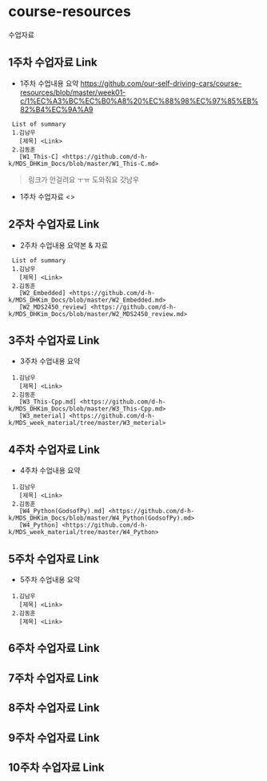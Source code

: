 # course-resources
수업자료

 ## 1주차 수업자료 Link
  * 1주차 수업내용 요약 <https://github.com/our-self-driving-cars/course-resources/blob/master/week01-c/1%EC%A3%BC%EC%B0%A8%20%EC%88%98%EC%97%85%EB%82%B4%EC%9A%A9>
  ```
   List of summary
   1.김남우 
     [제목] <Link> 
   2.김동훈 
     [W1_This-C] <https://github.com/d-h-k/MDS_DHKim_Docs/blob/master/W1_This-C.md> 
  ```
  > 링크가 안걸려요 ㅜㅠ 도와줘요 갓남우 
  * 1주차 수업자료 <>
 
 ## 2주차 수업자료 Link
  * 2주차 수업내용 요약본 & 자료
  ```
   List of summary
   1.김남우 
     [제목] <Link>
   2.김동훈 
     [W2_Embedded] <https://github.com/d-h-k/MDS_DHKim_Docs/blob/master/W2_Embedded.md>
     [W2_MDS2450_review] <https://github.com/d-h-k/MDS_DHKim_Docs/blob/master/W2_MDS2450_review.md>
  ```
 
 ## 3주차 수업자료 Link
  * 3주차 수업내용 요약
   ```
    1.김남우 
      [제목] <Link>
    2.김동훈
      [W3_This-Cpp.md] <https://github.com/d-h-k/MDS_DHKim_Docs/blob/master/W3_This-Cpp.md>
      [W3_meterial] <https://github.com/d-h-k/MDS_week_material/tree/master/W3_meterial>
   ```
 
 ## 4주차 수업자료 Link
   * 4주차 수업내용 요약
   ```
    1.김남우 
      [제목] <Link>
    2.김동훈
      [W4_Python(GodsofPy).md] <https://github.com/d-h-k/MDS_DHKim_Docs/blob/master/W4_Python(GodsofPy).md>
      [W4_Python] <https://github.com/d-h-k/MDS_week_material/tree/master/W4_Python>
   ```
 
 
 ## 5주차 수업자료 Link
   * 5주차 수업내용 요약
   ```
    1.김남우 
      [제목] <Link>
    2.김동훈
      [제목] <Link>
   ```
 
 ## 6주차 수업자료 Link
 
 ## 7주차 수업자료 Link
 
 ## 8주차 수업자료 Link
 
 ## 9주차 수업자료 Link
 
 ## 10주차 수업자료 Link
